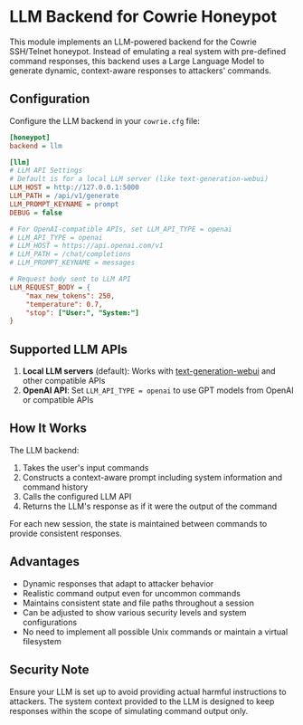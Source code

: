 # LLM Backend for Cowrie Honeypot

This module implements an LLM-powered backend for the Cowrie SSH/Telnet honeypot. Instead of emulating a real system with pre-defined command responses, this backend uses a Large Language Model to generate dynamic, context-aware responses to attackers' commands.

## Configuration

Configure the LLM backend in your `cowrie.cfg` file:

```ini
[honeypot]
backend = llm

[llm]
# LLM API Settings
# Default is for a local LLM server (like text-generation-webui)
LLM_HOST = http://127.0.0.1:5000
LLM_PATH = /api/v1/generate
LLM_PROMPT_KEYNAME = prompt
DEBUG = false

# For OpenAI-compatible APIs, set LLM_API_TYPE = openai
# LLM_API_TYPE = openai
# LLM_HOST = https://api.openai.com/v1
# LLM_PATH = /chat/completions
# LLM_PROMPT_KEYNAME = messages

# Request body sent to LLM API
LLM_REQUEST_BODY = {
    "max_new_tokens": 250,
    "temperature": 0.7,
    "stop": ["User:", "System:"]
}
```

## Supported LLM APIs

1. **Local LLM servers** (default): Works with [text-generation-webui](https://github.com/oobabooga/text-generation-webui) and other compatible APIs
2. **OpenAI API**: Set `LLM_API_TYPE = openai` to use GPT models from OpenAI or compatible APIs

## How It Works

The LLM backend:
1. Takes the user's input commands
2. Constructs a context-aware prompt including system information and command history
3. Calls the configured LLM API
4. Returns the LLM's response as if it were the output of the command

For each new session, the state is maintained between commands to provide consistent responses.

## Advantages

- Dynamic responses that adapt to attacker behavior
- Realistic command output even for uncommon commands
- Maintains consistent state and file paths throughout a session
- Can be adjusted to show various security levels and system configurations
- No need to implement all possible Unix commands or maintain a virtual filesystem

## Security Note

Ensure your LLM is set up to avoid providing actual harmful instructions to attackers. The system context provided to the LLM is designed to keep responses within the scope of simulating command output only.